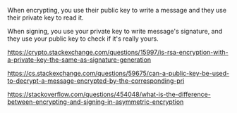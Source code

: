 When encrypting, you use their public key to write a message and they use their private key to read it.


When signing, you use your private key to write message's signature, and they use your public key to check if it's really yours.


https://crypto.stackexchange.com/questions/15997/is-rsa-encryption-with-a-private-key-the-same-as-signature-generation


https://cs.stackexchange.com/questions/59675/can-a-public-key-be-used-to-decrypt-a-message-encrypted-by-the-corresponding-pri


https://stackoverflow.com/questions/454048/what-is-the-difference-between-encrypting-and-signing-in-asymmetric-encryption
